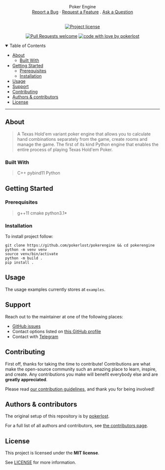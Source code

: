 <div align="center">
  Poker Engine
  <br />
  <a href="https://github.com/pokerlost/pokerengine/issues/new?assignees=&labels=bug&template=01_BUG_REPORT.md&title=bug%3A+">Report a Bug</a>
  ·
  <a href="https://github.com/pokerlost/pokerengine/issues/new?assignees=&labels=enhancement&template=02_FEATURE_REQUEST.md&title=feat%3A+">Request a Feature</a>
  .
  <a href="https://github.com/pokerlost/pokerengine/issues/new?assignees=&labels=question&template=04_SUPPORT_QUESTION.md&title=support%3A+">Ask a Question</a>
</div>

<div align="center">
<br />

[![Project license](https://img.shields.io/github/license/pokerlost/pokerengine.svg?style=flat-square)](LICENSE)

[![Pull Requests welcome](https://img.shields.io/badge/PRs-welcome-ff69b4.svg?style=flat-square)](https://github.com/pokerlost/pokerengine/issues?q=is%3Aissue+is%3Aopen+label%3A%22help+wanted%22)
[![code with love by pokerlost](https://img.shields.io/badge/%3C%2F%3E%20with%20%E2%99%A5%20by-pokerlost-ff1414.svg?style=flat-square)](https://github.com/pokerlost)

</div>

<details open="open">
<summary>Table of Contents</summary>

- [About](#about)
    - [Built With](#built-with)
- [Getting Started](#getting-started)
    - [Prerequisites](#prerequisites)
    - [Installation](#installation)
- [Usage](#usage)
- [Support](#support)
- [Contributing](#contributing)
- [Authors & contributors](#authors--contributors)
- [License](#license)

</details>

---

## About

> A Texas Hold'em variant poker engine that allows you to calculate hand combinations separately from the game, create
> rooms and manage the game.
> The first of its kind Python engine that enables the entire process of playing Texas Hold'em Poker.

### Built With

> C++ pybind11 Python

## Getting Started

### Prerequisites

> g++11 cmake python3.1*

### Installation

To install project follow:

```shell
git clone https://github.com/pokerlost/pokerengine && cd pokerengine
python -m venv venv
source venv/bin/activate
python -m build .
pip install .
```

## Usage

The usage examples currently stores at `examples`.

## Support

Reach out to the maintainer at one of the following places:

- [GitHub issues](https://github.com/pokerlost/pokerengine/issues/new?assignees=&labels=question&template=04_SUPPORT_QUESTION.md&title=support%3A+)
- Contact options listed on [this GitHub profile](https://github.com/pokerlost)
- Contact with [Telegram](https://mlosu.t.me)

## Contributing

First off, thanks for taking the time to contribute! Contributions are what make the open-source community such an
amazing place to learn, inspire, and create. Any contributions you make will benefit everybody else and are **greatly
appreciated**.

Please read [our contribution guidelines](docs/CONTRIBUTING.md), and thank you for being involved!

## Authors & contributors

The original setup of this repository is by [pokerlost](https://github.com/pokerlost).

For a full list of all authors and contributors,
see [the contributors page](https://github.com/pokerlost/pokerengine/contributors).

## License

This project is licensed under the **MIT license**.

See [LICENSE](LICENSE) for more information.
